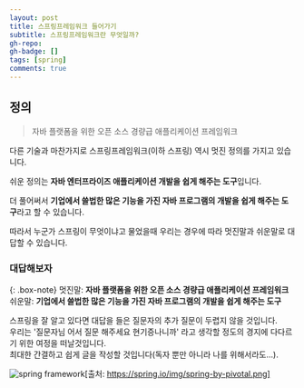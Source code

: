 ```yaml
---
layout: post
title: 스프링프레임워크 들어가기
subtitle: 스프링프레임워크란 무엇일까?
gh-repo: 
gh-badge: []
tags: [spring]
comments: true
---
```


## 정의  
> 자바 플랫폼을 위한 오픈 소스 경량급 애플리케이션 프레임워크  

다른 기술과 마찬가지로 스프링프레임워크(이하 스프링) 역시 멋진 정의를 가지고 있습니다.  

쉬운 정의는 **자바 엔터프라이즈 애플리케이션 개발을 쉽게 해주는 도구**입니다.  

더 풀어써서 **기업에서 쓸법한 많은 기능을 가진 자바 프로그램의 개발을 쉽게 해주는 도구**라고 할 수 있습니다.

따라서 누군가 스프링이 무엇이냐고 물었을때 우리는 경우에 따라 멋진말과 쉬운말로 대답할 수 있습니다.  

### 대답해보자

{: .box-note}
멋진말: **자바 플랫폼을 위한 오픈 소스 경량급 애플리케이션 프레임워크**  
쉬운말: **기업에서 쓸법한 많은 기능을 가진 자바 프로그램의 개발을 쉽게 해주는 도구**  

스프링을 잘 알고 있다면 대답을 들은 질문자의 추가 질문이 두렵지 않을 것입니다.  
우리는 '질문자님 어서 질문 해주세요 현기증나니까' 라고 생각할 정도의 경지에 다다르기 위한 여정을 떠날것입니다.  
최대한 간결하고 쉽게 글을 작성할 것입니다(독자 뿐만 아니라 나를 위해서라도...).   


![spring framework](https://spring.io/img/spring-by-pivotal.png)[출처: https://spring.io/img/spring-by-pivotal.png]